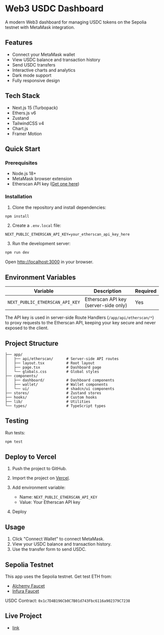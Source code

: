 # Web3 USDC Dashboard

A modern Web3 dashboard for managing USDC tokens on the Sepolia testnet with MetaMask integration.

## Features

- Connect your MetaMask wallet
- View USDC balance and transaction history
- Send USDC transfers
- Interactive charts and analytics
- Dark mode support
- Fully responsive design

## Tech Stack

- Next.js 15 (Turbopack)
- Ethers.js v6
- Zustand
- TailwindCSS v4
- Chart.js
- Framer Motion

## Quick Start

### Prerequisites

- Node.js 18+
- MetaMask browser extension
- Etherscan API key ([Get one here](https://etherscan.io/apis))

### Installation

1. Clone the repository and install dependencies:

```bash
npm install
```

2. Create a `.env.local` file:

```env
NEXT_PUBLIC_ETHERSCAN_API_KEY=your_etherscan_api_key_here
```

3. Run the development server:

```bash
npm run dev
```

Open [http://localhost:3000](http://localhost:3000) in your browser.

## Environment Variables

| Variable                        | Description                          | Required |
| ------------------------------- | ------------------------------------ | -------- |
| `NEXT_PUBLIC_ETHERSCAN_API_KEY` | Etherscan API key (server-side only) | Yes      |

The API key is used in server-side Route Handlers (`/app/api/etherscan/*`) to proxy requests to the Etherscan API, keeping your key secure and never exposed to the client.

## Project Structure

```
├── app/
│   ├── api/etherscan/      # Server-side API routes
│   ├── layout.tsx          # Root layout
│   ├── page.tsx            # Dashboard page
│   └── globals.css         # Global styles
├── components/
│   ├── dashboard/          # Dashboard components
│   ├── wallet/             # Wallet components
│   └── ui/                 # shadcn/ui components
├── stores/                 # Zustand stores
├── hooks/                  # Custom hooks
├── lib/                    # Utilities
└── types/                  # TypeScript types
```

## Testing

Run tests:

```bash
npm test
```

## Deploy to Vercel

1. Push the project to GitHub.
2. Import the project on [Vercel](https://vercel.com).
3. Add environment variable:

   - Name: `NEXT_PUBLIC_ETHERSCAN_API_KEY`
   - Value: Your Etherscan API key

4. Deploy

## Usage

1. Click "Connect Wallet" to connect MetaMask.
2. View your USDC balance and transaction history.
3. Use the transfer form to send USDC.

## Sepolia Testnet

This app uses the Sepolia testnet. Get test ETH from:

- [Alchemy Faucet](https://sepoliafaucet.com/)
- [Infura Faucet](https://www.infura.io/faucet/sepolia)

USDC Contract: `0x1c7D4B196Cb0C7B01d743Fbc6116a902379C7238`

## Live Project

- [link](https://blockchain-test-gray.vercel.app/)
